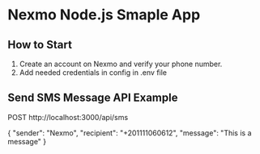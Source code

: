 

# Nexmo Node.js Smaple App

## How to Start
1. Create an account on Nexmo and verify your phone number.
2. Add needed credentials in config in .env file


## Send SMS Message API Example 

POST http://localhost:3000/api/sms

{
	"sender": "Nexmo",
	"recipient": "+201111060612",
	"message": "This is a message"
}

